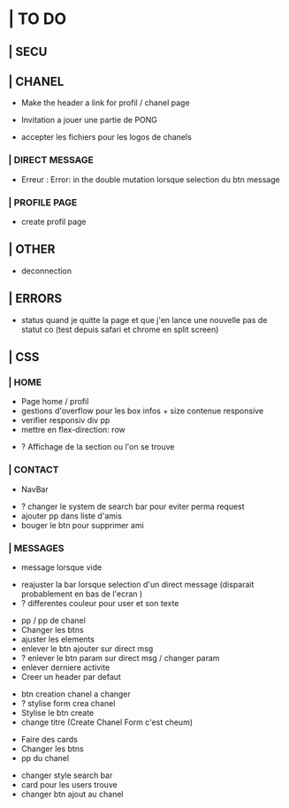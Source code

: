 # | TO DO

## | SECU

<!-- //////////////////////////////////////////////////////// -->
## | CHANEL

- Make the header a link for profil / chanel page

- Invitation a jouer une partie de PONG

- accepter les fichiers pour les logos de chanels

### | DIRECT MESSAGE 

- Erreur : Error: in the double mutation lorsque selection du btn message 

### | PROFILE PAGE

- create profil page 

## | OTHER

- deconnection

<!-- //////////////////////////////////////////////////////// -->
## | ERRORS

- status quand je quitte la page et que j'en lance une nouvelle pas de statut co (test depuis safari et chrome en split screen)

<!-- //////////////////////////////////////////////////////// -->
## | CSS

### | HOME

<!-- Home -->
- Page home / profil
- gestions d'overflow pour les box infos + size contenue responsive
- verifier responsiv div pp 
- mettre en flex-direction: row

<!-- NavBar -->
- ? Affichage de la section ou l'on se trouve 

### | CONTACT

- NavBar

<!-- Friend list -->
- ? changer le system de search bar pour eviter perma request 
- ajouter pp dans liste d'amis
- bouger le btn pour supprimer ami

### | MESSAGES

- message lorsque vide

<!-- Chat box -->

- reajuster la bar lorsque selection d'un direct message (disparait probablement en bas de l'ecran )
- ? differentes couleur pour user et son texte

<!-- Header -->

- pp / pp de chanel
- Changer les btns 
- ajuster les elements
- enlever le btn ajouter sur direct msg
- ? enlever le btn param sur direct msg / changer param
- enlever derniere activite
- Creer un header par defaut

<!-- Create chanel -->

- btn creation chanel a changer
- ? stylise form crea chanel
- Stylise le btn create 
- change titre (Create Chanel Form c'est cheum)

<!-- Chanel Request -->
- Faire des cards
- Changer les btns
- pp du chanel

<!-- Add Chanel -->
- changer style search bar 
- card pour les users trouve
- changer btn ajout au chanel








<!-- OTHER -->

